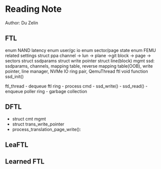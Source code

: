# Reading Note
Author: Du Zelin

## FTL

enum NAND latency
enum user/gc io
enum sector/page state
enum FEMU related settings
struct ppa
channel -> lun -> plane ->git  block -> page -> sectors
struct ssdparams
struct write pointer
struct line(block) mgmt
ssd: ssdparams, channels, mapping table, reverse mapping table(OOB), write pointer, line manager, NVMe IO ring pair, QemuThread ftl
void function ssd_init()

ftl_thread
    - dequeue ftl ring
    - process cmd
        - ssd_write()
        - ssd_read()
    - enqueue poller ring
    - garbage collection
## DFTL
+ struct cmt mgmt
+ struct trans_write_pointer
+ process_translation_page_write(): 
## LeaFTL

## Learned FTL
